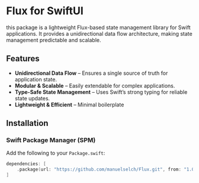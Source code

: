 # Flux for SwiftUI

this package is a lightweight Flux-based state management library for Swift applications. 
It provides a unidirectional data flow architecture, making state management predictable and scalable.

## Features

- **Unidirectional Data Flow** – Ensures a single source of truth for application state.  
- **Modular & Scalable** – Easily extendable for complex applications.  
- **Type-Safe State Management** – Uses Swift’s strong typing for reliable state updates.  
- **Lightweight & Efficient** – Minimal boilerplate 

## Installation

### Swift Package Manager (SPM)

Add the following to your `Package.swift`:

```swift
dependencies: [
    .package(url: "https://github.com/manuelselch/Flux.git", from: "1.0.0")
]
